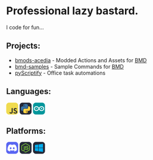 # Professional lazy bastard.
I code for fun...

## Projects:
- [bmods-acedia](https://github.com/slothyace/bmods-acedia) - Modded Actions and Assets for [BMD](https://store.steampowered.com/app/2592170/Bot_Maker_For_Discord/)
- [bmd-samples](https://github.com/slothyace/bmd-samples) - Sample Commands for [BMD](https://store.steampowered.com/app/2592170/Bot_Maker_For_Discord/)
- [pyScriptify](https://github.com/slothyace/pyScriptify) - Office task automations

## Languages:
<img src="https://github.com/slothyace/slothyace/blob/main/icons/js.svg" width=32 height=32> <img src="https://github.com/slothyace/slothyace/blob/main/icons/python.svg" width=32 height=32> <img src="https://github.com/slothyace/slothyace/blob/main/icons/arduino.svg" width=32 height=32>

## Platforms:
<img src="https://github.com/slothyace/slothyace/blob/main/icons/discord.svg" width=32 height=32> <img src="https://github.com/slothyace/slothyace/blob/main/icons/nodejs.svg" width=32 height=32> <img src="https://github.com/slothyace/slothyace/blob/main/icons/windows.svg" width=32 height=32>
